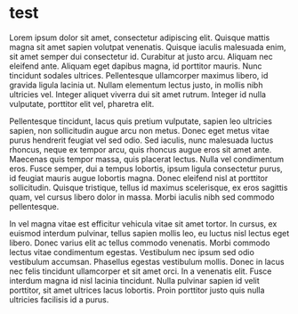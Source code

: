 # test

Lorem ipsum dolor sit amet, consectetur adipiscing elit. Quisque mattis magna sit amet sapien volutpat venenatis. Quisque iaculis malesuada enim, sit amet semper dui consectetur id. Curabitur at justo arcu. Aliquam nec eleifend ante. Aliquam eget dapibus magna, id porttitor mauris. Nunc tincidunt sodales ultrices. Pellentesque ullamcorper maximus libero, id gravida ligula lacinia ut. Nullam elementum lectus justo, in mollis nibh ultricies vel. Integer aliquet viverra dui sit amet rutrum. Integer id nulla vulputate, porttitor elit vel, pharetra elit.

Pellentesque tincidunt, lacus quis pretium vulputate, sapien leo ultricies sapien, non sollicitudin augue arcu non metus. Donec eget metus vitae purus hendrerit feugiat vel sed odio. Sed iaculis, nunc malesuada luctus rhoncus, neque ex tempor arcu, quis rhoncus augue eros sit amet ante. Maecenas quis tempor massa, quis placerat lectus. Nulla vel condimentum eros. Fusce semper, dui a tempus lobortis, ipsum ligula consectetur purus, id feugiat mauris augue lobortis magna. Donec eleifend nisl at porttitor sollicitudin. Quisque tristique, tellus id maximus scelerisque, ex eros sagittis quam, vel cursus libero dolor in massa. Morbi iaculis nibh sed commodo pellentesque.

In vel magna vitae est efficitur vehicula vitae sit amet tortor. In cursus, ex euismod interdum pulvinar, tellus sapien mollis leo, eu luctus nisl lectus eget libero. Donec varius elit ac tellus commodo venenatis. Morbi commodo lectus vitae condimentum egestas. Vestibulum nec ipsum sed odio vestibulum accumsan. Phasellus egestas vestibulum mollis. Donec in lacus nec felis tincidunt ullamcorper et sit amet orci. In a venenatis elit. Fusce interdum magna id nisl lacinia tincidunt. Nulla pulvinar sapien id velit porttitor, sit amet ultrices lacus lobortis. Proin porttitor justo quis nulla ultricies facilisis id a purus.
